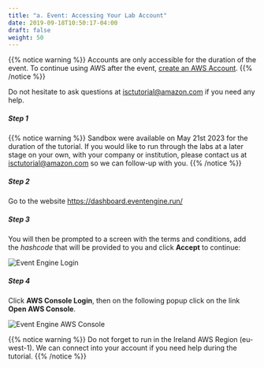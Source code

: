 ```yaml
---
title: "a. Event: Accessing Your Lab Account"
date: 2019-09-18T10:50:17-04:00
draft: false
weight: 50
---
```


{{% notice warning %}}
Accounts are only accessible for the duration of the event. To continue using AWS after the event, [create an AWS Account](<https://aws.amazon.com/premiumsupport/knowledge-center/create-and-activate-aws-account/>).
{{% /notice %}}

Do not hesitate to ask questions at isctutorial@amazon.com if you need any help.

##### Step 1

{{% notice warning %}}
Sandbox were available on May 21st 2023 for the duration of the tutorial. If you would like to run through the labs at a later stage on your own, with your company or institution, please contact us at isctutorial@amazon.com so we can follow-up with you.
{{% /notice %}}

##### Step 2

Go to the website https://dashboard.eventengine.run/

##### Step 3

You will then be prompted to a screen with the terms and conditions, add the *hashcode* that will be provided to you and click **Accept** to continue:

![Event Engine Login](</images/isc23/event-engine-login.png>)

##### Step 4

Click **AWS Console Login**, then on the following popup click on the link **Open AWS Console**.

![Event Engine AWS Console](</images/isc23/event-engine-aws-console.png>)

{{% notice warning %}}
Do not forget to run in the Ireland AWS Region (eu-west-1). We can connect into your account if you need help during the tutorial.
{{% /notice %}}
